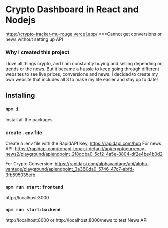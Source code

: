 # Crypto Dashboard in React and Nodejs
https://crypto-tracker-mu-rouge.vercel.app/  ***Cannot get conversions or news without setting up API

### Why I created this project 
I love all things crypto, and I am constantly buying and selling depending on trends or the news. But it became a hassle to keep going through different websites to see live prices, conversions and news. I decided to create my own website that includes all 3 to make my life easier and stay up to date!


## Installing 

### `npm i`

Install all the packages

### create `.env` file

Create a .env file with the RapidAPI Key, https://rapidapi.com/hub
For news API: https://rapidapi.com/topapi-topapi-default/api/cryptocurrency-news2/playground/apiendpoint_2f8dcba0-5cf2-4a5e-8804-df2e4be4b0d2

For Crypto Conversion: https://rapidapi.com/alphavantage/api/alpha-vantage/playground/apiendpoint_3a360da0-5746-47c7-abfd-3fb595035efb

### `npm run start:frontend`

http://localhost:3000

### `npm run start:backend`

http://localhost:8000 or http://localhost:8000/news to test News API
